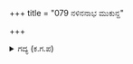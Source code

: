 +++
title = "079 ನಳಿನನಾಭ ಮುಕುನ್ದ"

+++

<details><summary>ಗದ್ಯ (ಕ.ಗ.ಪ) </summary>

79. ಪದ್ಮನಾಭ, ಮುರಾರಿ, ಶುಭನಿವಾಸ, ಭಕ್ತಾಸಕ್ತ, ಭಕ್ತರ ಇಷ್ಟಾರ್ಥ ನೆರವೇರಿಸುವ ಕಾಮಧೇನು, ರಾಕ್ಷಸರನ್ನು ಪ್ರಹರಿಸುವ ಪ್ರಳಯಾಗ್ನಿ, ಭಕ್ತಾಭಿಮಾನಿ, ಚೆಲುವ, ಮೇಘದಂತೆ ಶ್ಯಾಮವರ್ಣದವನು, ಭಕ್ತ ಪ್ರಿಯ, ಶ್ರೀ ಕೃಷ್ಣ, ಮುರಧ್ವಂಸಿ, ಭಕ್ತ ಸಮೂಹದ ಸಂಸಾರಿ, ಕೃಷ್ಣ, ಕೇಶವಾ, ಅನುಗ್ರಹಿಸು ಎಂದನು.
</details>
